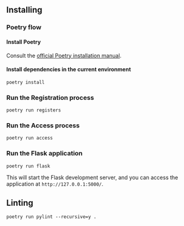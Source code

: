 ## Installing

### Poetry flow

#### Install Poetry

Consult the [official Poetry installation manual](https://python-poetry.org/docs/#installation).

#### Install dependencies in the current environment

```shell
poetry install
```

### Run the Registration process

```shell
poetry run registers
```

### Run the Access process

```shell
poetry run access
```

### Run the Flask application

```shell
poetry run flask
```

This will start the Flask development server, and you can access the application at `http://127.0.0.1:5000/`.

## Linting

```shell
poetry run pylint --recursive=y .
```
